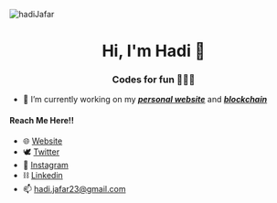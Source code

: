 <p align="left"> 
<img src="https://komarev.com/ghpvc/?username=hadiJafar&label=Profile%20views&color=0e75b6&style=flat" alt="hadiJafar" />

<h1 align="center">Hi, I'm Hadi 👋</h1>
<h3 align="center">Codes for fun 🧑🏽‍💻</h3>

- 🔭 I’m currently working on my [***personal website***](https://github.com/hadiJafar/personal-website) and [***blockchain***](https://github.com/hadijafar/blockchain)

#### Reach Me Here!!
- 🌐 [Website](https://hadijafar.netlify.app)
- 🕊 [Twitter](https://twitter.com/Hadi_Jafar10)
- 📸 [Instagram](https://instagram.com/hadi_jafar10)
- ⛓ [Linkedin](https://www.linkedin.com/in/hadi-jafar-950916205/)
- 📫 hadi.jafar23@gmail.com


<!--
**hadiJafar/hadiJafar** is a ✨ _special_ ✨ repository because its `README.md` (this file) appears on your GitHub profile.

Here are some ideas to get you started:

- 🔭 I’m currently working on ...
- 🌱 I’m currently learning ...
- 👯 I’m looking to collaborate on ...
- 🤔 I’m looking for help with ...
- 💬 Ask me about ...
- 📫 How to reach me: ...
- 😄 Pronouns: ...
- ⚡ Fun fact: ...
-->

